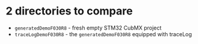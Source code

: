 # 2 directories to compare
- `generatedDemoF030R8` - fresh empty STM32 CubMX project
- `traceLogDemoF030R8` - the `generatedDemoF030R8` equipped with traceLog